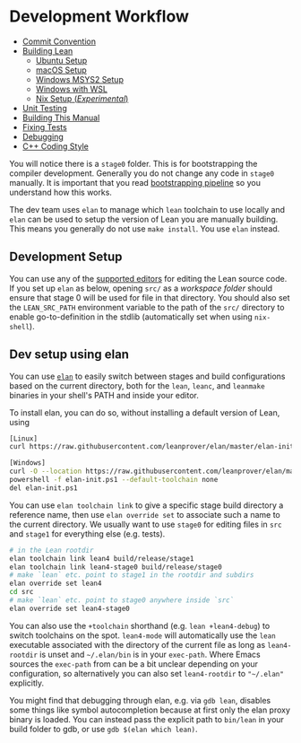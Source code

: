 # Development Workflow
- [Commit Convention](./commit_convention.md)
- [Building Lean](../make/index.md)
  - [Ubuntu Setup](../make/ubuntu-16.04.md)
  - [macOS Setup](../make/osx-10.9.md)
  - [Windows MSYS2 Setup](../make/msys2.md)
  - [Windows with WSL](../make/wsl.md)
  - [Nix Setup (*Experimental*)](../make/nix.md)
- [Unit Testing](./testing.md)
- [Building This Manual](./mdbook.md)
- [Fixing Tests](./fixing_tests.md)
- [Debugging](./debugging.md)
- [C++ Coding Style](./dev/cpp_coding_style.md)

You will notice there is a `stage0` folder. This is for bootstrapping
the compiler development.  Generally you do not change any code in
`stage0` manually.  It is important that you read [bootstrapping
pipeline](bootstrap.md) so you understand how this works.

The dev team uses `elan` to manage which `lean` toolchain to use
locally and `elan` can be used to setup the version of Lean you are
manually building.  This means you generally do not use `make
install`. You use `elan` instead.

## Development Setup

You can use any of the [supported editors](../setup.md) for editing
the Lean source code. If you set up `elan` as below, opening `src/` as
a *workspace folder* should ensure that stage 0 will be used for file
in that directory. You should also set the `LEAN_SRC_PATH` environment
variable to the path of the `src/` directory to enable
go-to-definition in the stdlib (automatically set when using
`nix-shell`).

## Dev setup using elan

You can use [`elan`](https://github.com/leanprover/elan) to easily
switch between stages and build configurations based on the current
directory, both for the `lean`, `leanc`, and `leanmake` binaries in your shell's
PATH and inside your editor.

To install elan, you can do so, without installing a default version of Lean, using

```bash
[Linux]
curl https://raw.githubusercontent.com/leanprover/elan/master/elan-init.sh -sSf | sh -s -- --default-toolchain none

[Windows]
curl -O --location https://raw.githubusercontent.com/leanprover/elan/master/elan-init.ps1
powershell -f elan-init.ps1 --default-toolchain none
del elan-init.ps1
```

You can use `elan toolchain link` to give a specific stage build
directory a reference name, then use `elan override set` to associate
such a name to the current directory. We usually want to use `stage0`
for editing files in `src` and `stage1` for everything else (e.g.
tests).
```bash
# in the Lean rootdir
elan toolchain link lean4 build/release/stage1
elan toolchain link lean4-stage0 build/release/stage0
# make `lean` etc. point to stage1 in the rootdir and subdirs
elan override set lean4
cd src
# make `lean` etc. point to stage0 anywhere inside `src`
elan override set lean4-stage0
```
You can also use the `+toolchain` shorthand (e.g. `lean +lean4-debug`) to switch
toolchains on the spot. `lean4-mode` will automatically use the `lean` executable
associated with the directory of the current file as long as `lean4-rootdir` is
unset and `~/.elan/bin` is in your `exec-path`. Where Emacs sources the
`exec-path` from can be a bit unclear depending on your configuration, so
alternatively you can also set `lean4-rootdir` to `"~/.elan"` explicitly.

You might find that debugging through elan, e.g. via `gdb lean`, disables some
things like symbol autocompletion because at first only the elan proxy binary
is loaded. You can instead pass the explicit path to `bin/lean` in your build
folder to gdb, or use `gdb $(elan which lean)`.
